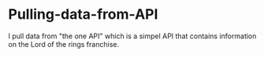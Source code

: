 # Pulling-data-from-API
I pull data from "the one API" which is a simpel API that contains information on the Lord of the rings franchise. 
